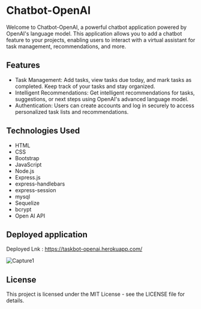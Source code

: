 # Chatbot-OpenAI
Welcome to Chatbot-OpenAI, a powerful chatbot application powered by OpenAI's language model. This application allows you to add a chatbot feature to your projects, enabling users to interact with a virtual assistant for task management, recommendations, and more.

## Features
* Task Management: Add tasks, view tasks due today, and mark tasks as completed. Keep track of your tasks and stay organized.
* Intelligent Recommendations: Get intelligent recommendations for tasks, suggestions, or next steps using OpenAI's advanced language model.
* Authentication: Users can create accounts and log in securely to access personalized task lists and recommendations.

## Technologies Used
* HTML
* CSS
* Bootstrap
* JavaScript
* Node.js
* Express.js
* express-handlebars
* express-session
* mysql
* Sequelize
* bcrypt
* Open AI API

## Deployed application
Deployed Lnk : https://taskbot-openai.herokuapp.com/


![Capture1](https://github.com/Renjithkumar993/taskbot-openAI/assets/121647888/7929fa00-72b0-49b0-b6d3-6d3c9655c6f7)


## License
This project is licensed under the MIT License - see the LICENSE file for details.
